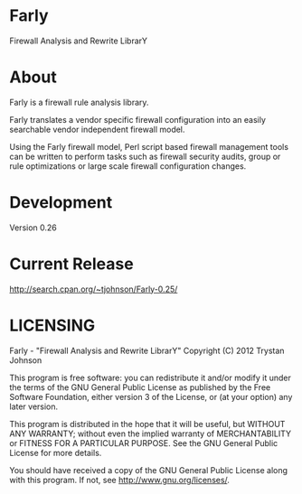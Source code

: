 Farly
=====

Firewall Analysis and Rewrite LibrarY

About
=====

Farly is a firewall rule analysis library.

Farly translates a vendor specific firewall configuration
into an easily searchable vendor independent firewall model.

Using the Farly firewall model, Perl script based firewall 
management tools can be written to perform tasks such as 
firewall security audits, group or rule optimizations or
large scale firewall configuration changes.

Development
===========

Version 0.26

Current Release
===============

http://search.cpan.org/~tjohnson/Farly-0.25/

LICENSING
=========

Farly - "Firewall Analysis and Rewrite LibrarY"
Copyright (C) 2012  Trystan Johnson

This program is free software: you can redistribute it and/or modify
it under the terms of the GNU General Public License as published by
the Free Software Foundation, either version 3 of the License, or
(at your option) any later version.

This program is distributed in the hope that it will be useful,
but WITHOUT ANY WARRANTY; without even the implied warranty of
MERCHANTABILITY or FITNESS FOR A PARTICULAR PURPOSE.  See the
GNU General Public License for more details.

You should have received a copy of the GNU General Public License
along with this program.  If not, see <http://www.gnu.org/licenses/>.